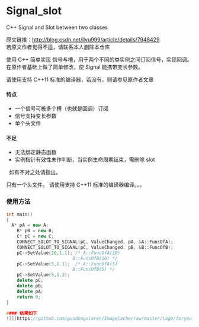 # Signal_slot
C++ Signal and Slot between two classes  

原文链接：http://blog.csdn.net/ilvu999/article/details/7948429  
若原文作者觉得不适，请联系本人删除本仓库  

使用 C++ 简单实现 信号与槽，用于两个不同的类实例之间订阅信号，实现回调。
在原作者基础上做了简单修改，使 Signal 能携带变长参数。 

请使用支持 C++11 标准的编译器，若没有，则请参见原作者文章

#### 特点
+ 一个信号可被多个槽（也就是回调）订阅
+ 信号支持变长参数
+ 单个头文件

#### 不足
+ 无法绑定静态函数
+ 实例指针有效性未作判断，当实例生命周期结束，需删除 slot

 
如有不对之处请指出。 

只有一个头文件。 
请使用支持 C++11 标准的编译器编译。。。 

### 使用方法  

~~~cpp
int main()
{
  A* pA = new A;
	B* pB = new B;
	C* pC = new C;
	CONNECT_SOLOT_TO_SIGNAL(pC, ValueChanged, pA, &A::FuncOfA);
	CONNECT_SOLOT_TO_SIGNAL(pC, ValueChanged, pB, &B::FuncOfB);
	pC->SetValue(10,1.1); /* A::FuncOfA(10)
	                     B::FuncOfB(10) */
	pC->SetValue(5,1.1);  /* A::FuncOfA(5)
	                     B::FuncOfB(5) */
	pC->SetValue(5,1.2);
	delete pC;
	delete pB;
	delete pA;
	return 0;
}

#### 结果如下
![](https://github.com/guodongxiaren/ImageCache/raw/master/Logo/foryou.gif)  

